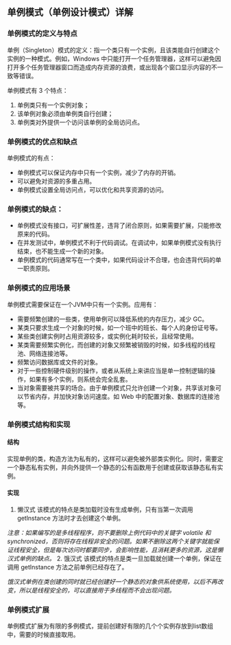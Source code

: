 ## 单例模式（单例设计模式）详解
### 单例模式的定义与特点
单例（Singleton）模式的定义：指一个类只有一个实例，且该类能自行创建这个实例的一种模式。例如，Windows 中只能打开一个任务管理器，这样可以避免因打开多个任务管理器窗口而造成内存资源的浪费，或出现各个窗口显示内容的不一致等错误。

单例模式有 3 个特点：
1. 单例类只有一个实例对象；
2. 该单例对象必须由单例类自行创建；
3. 单例类对外提供一个访问该单例的全局访问点。

### 单例模式的优点和缺点
单例模式的有点：
* 单例模式可以保证内存中只有一个实例，减少了内存的开销。
* 可以避免对资源的多重占用。
* 单例模式设置全局访问点，可以优化和共享资源的访问。

### 单例模式的缺点：
* 单例模式没有接口，可扩展性差，违背了闭合原则，如果需要扩展，只能修改原来的代码。
* 在并发测试中，单例模式不利于代码调试。在调试中，如果单例模式没有执行结束，也不能生成一个新的对象。
* 单例模式的代码通常写在一个类中，如果代码设计不合理，也会违背代码的单一职责原则。

### 单例模式的应用场景
单例模式需要保证在一个JVM中只有一个实例。应用有：
* 需要频繁创建的一些类，使用单例可以降低系统的内存压力，减少 GC。
* 某类只要求生成一个对象的时候，如一个班中的班长、每个人的身份证号等。
* 某些类创建实例时占用资源较多，或实例化耗时较长，且经常使用。
* 某类需要频繁实例化，而创建的对象又频繁被销毁的时候，如多线程的线程池、网络连接池等。
* 频繁访问数据库或文件的对象。
* 对于一些控制硬件级别的操作，或者从系统上来讲应当是单一控制逻辑的操作，如果有多个实例，则系统会完全乱套。
* 当对象需要被共享的场合。由于单例模式只允许创建一个对象，共享该对象可以节省内存，并加快对象访问速度。如 Web 中的配置对象、数据库的连接池等。

### 单例模式结构和实现
#### 结构
实现单例的类，构造方法为私有的，这样可以避免被外部类实例化。同时，需要定一个静态私有实例，并向外提供一个静态的公有函数用于创建或获取该静态私有实例。
#### 实现
1. 懒汉式
该模式的特点是类加载时没有生成单例，只有当第一次调用 getlnstance 方法时才去创建这个单例。

*注意：如果编写的是多线程程序，则不要删除上例代码中的关键字 volatile 和 synchronized，否则将存在线程非安全的问题。如果不删除这两个关键字就能保证线程安全，但是每次访问时都要同步，会影响性能，且消耗更多的资源，这是懒汉式单例的缺点。*
2. 饿汉式
该模式的特点是类一旦加载就创建一个单例，保证在调用 getInstance 方法之前单例已经存在了。

*饿汉式单例在类创建的同时就已经创建好一个静态的对象供系统使用，以后不再改变，所以是线程安全的，可以直接用于多线程而不会出现问题。*

### 单例模式扩展
单例模式扩展为有限的多例模式，提前创建好有限的几个个实例存放到list数组中，需要的时候直接取用。
